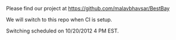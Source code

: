 Please find our project at https://github.com/malavbhavsar/BestBay

We will switch to this repo when CI is setup.

Switching scheduled on 10/20/2012 4 PM EST.